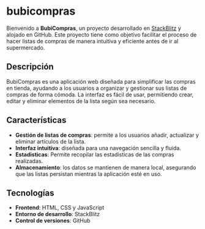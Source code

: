 # bubicompras

Bienvenido a **BubiCompras**, un proyecto desarrollado en [StackBlitz](https://stackblitz.com/~/github.com/albope/bubicompras) y alojado en GitHub. Este proyecto tiene como objetivo facilitar el proceso de hacer listas de compras de manera intuitiva y eficiente antes de ir al supermercado.

## Descripción

BubiCompras es una aplicación web diseñada para simplificar las compras en tienda, ayudando a los usuarios a organizar y gestionar sus listas de compras de forma cómoda. La interfaz es fácil de usar, permitiendo crear, editar y eliminar elementos de la lista según sea necesario.

## Características

- **Gestión de listas de compras**: permite a los usuarios añadir, actualizar y eliminar artículos de la lista.
- **Interfaz intuitiva**: diseñada para una navegación sencilla y fluida.
- **Estadisticas**: Permite recopilar las estadisticas de las compras realizadas.
- **Almacenamiento**: los datos se mantienen de manera local, asegurando que las listas persistan mientras la aplicación esté en uso.

## Tecnologías

- **Frontend**: HTML, CSS y JavaScript
- **Entorno de desarrollo**: StackBlitz
- **Control de versiones**: GitHub
